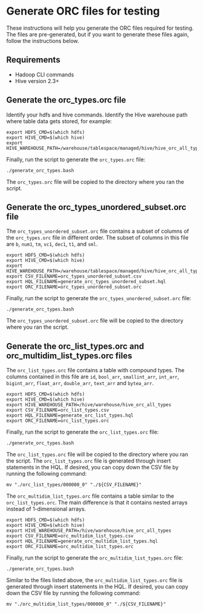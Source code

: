 # Generate ORC files for testing

These instructions will help you generate the ORC files required for testing.
The files are pre-generated, but if you want to generate these files again,
follow the instructions below.

## Requirements

- Hadoop CLI commands
- Hive version 2.3+

## Generate the orc_types.orc file

Identify your hdfs and hive commands. Identify the Hive warehouse path where
table data gets stored, for example:

```shell script
export HDFS_CMD=$(which hdfs)
export HIVE_CMD=$(which hive)
export HIVE_WAREHOUSE_PATH=/warehouse/tablespace/managed/hive/hive_orc_all_types
```

Finally, run the script to generate the `orc_types.orc` file:

```shell script
./generate_orc_types.bash
```

The `orc_types.orc` file will be copied to the directory where you ran the
script.

## Generate the orc_types_unordered_subset.orc file

The `orc_types_unordered_subset.orc` file contains a subset of columns of the
`orc_types.orc` file in different order. The subset of columns in this file
are `b`, `num1`, `tm`, `vc1`, `dec1`, `t1`, and `sml`.

```shell script
export HDFS_CMD=$(which hdfs)
export HIVE_CMD=$(which hive)
export HIVE_WAREHOUSE_PATH=/warehouse/tablespace/managed/hive/hive_orc_all_types
export CSV_FILENAME=orc_types_unordered_subset.csv
export HQL_FILENAME=generate_orc_types_unordered_subset.hql
export ORC_FILENAME=orc_types_unordered_subset.orc
```

Finally, run the script to generate the `orc_types_unordered_subset.orc` file:

```shell script
./generate_orc_types.bash
```

The `orc_types_unordered_subset.orc` file will be copied to the directory
where you ran the script.

## Generate the orc_list_types.orc and orc_multidim_list_types.orc files

The `orc_list_types.orc` file contains a table with compound types.
The columns contained in this file are `id`, `bool_arr`, `smallint_arr`, `int_arr`, `bigint_arr`, `float_arr`, `double_arr`, `text_arr` and `bytea_arr`.

```shell script
export HDFS_CMD=$(which hdfs)
export HIVE_CMD=$(which hive)
export HIVE_WAREHOUSE_PATH=/hive/warehouse/hive_orc_all_types
export CSV_FILENAME=orc_list_types.csv
export HQL_FILENAME=generate_orc_list_types.hql
export ORC_FILENAME=orc_list_types.orc
```

Finally, run the script to generate the `orc_list_types.orc` file:

```shell script
./generate_orc_types.bash
```

The `orc_list_types.orc` file will be copied to the directory
where you ran the script. The `orc_list_types.orc` file is generated through insert statements in the HQL.
If desired, you can copy down the CSV file by running the following command:
```
mv "./orc_list_types/000000_0" "./${CSV_FILENAME}"
```

The `orc_multidim_list_types.orc` file contains a table similar to the `orc_list_types.orc`.
The main difference is that it contains nested arrays instead of 1-dimensional arrays.

```shell script
export HDFS_CMD=$(which hdfs)
export HIVE_CMD=$(which hive)
export HIVE_WAREHOUSE_PATH=/hive/warehouse/hive_orc_all_types
export CSV_FILENAME=orc_multidim_list_types.csv
export HQL_FILENAME=generate_orc_multidim_list_types.hql
export ORC_FILENAME=orc_multidim_list_types.orc
```

Finally, run the script to generate the `orc_multidim_list_types.orc` file:

```shell script
./generate_orc_types.bash
```
Similar to the files listed above, the `orc_multidim_list_types.orc` file is generated through insert statements in the HQL.
If desired, you can copy down the CSV file by running the following command:
```
mv "./orc_multidim_list_types/000000_0" "./${CSV_FILENAME}"
```

